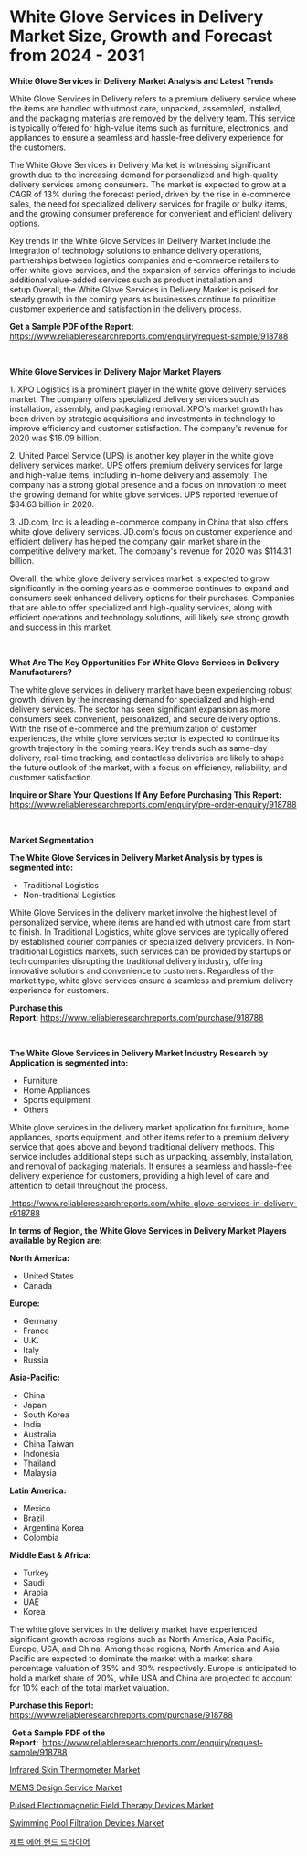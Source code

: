 <p><h1>White Glove Services in Delivery Market Size, Growth and Forecast from 2024 - 2031</h1></p><p><strong>White Glove Services in Delivery Market Analysis and Latest Trends</strong></p>
<p><p>White Glove Services in Delivery refers to a premium delivery service where the items are handled with utmost care, unpacked, assembled, installed, and the packaging materials are removed by the delivery team. This service is typically offered for high-value items such as furniture, electronics, and appliances to ensure a seamless and hassle-free delivery experience for the customers.</p><p>The White Glove Services in Delivery Market is witnessing significant growth due to the increasing demand for personalized and high-quality delivery services among consumers. The market is expected to grow at a CAGR of 13% during the forecast period, driven by the rise in e-commerce sales, the need for specialized delivery services for fragile or bulky items, and the growing consumer preference for convenient and efficient delivery options.</p><p>Key trends in the White Glove Services in Delivery Market include the integration of technology solutions to enhance delivery operations, partnerships between logistics companies and e-commerce retailers to offer white glove services, and the expansion of service offerings to include additional value-added services such as product installation and setup.Overall, the White Glove Services in Delivery Market is poised for steady growth in the coming years as businesses continue to prioritize customer experience and satisfaction in the delivery process.</p></p>
<p><strong>Get a Sample PDF of the Report:&nbsp;</strong> <a href="https://www.reliableresearchreports.com/enquiry/request-sample/918788">https://www.reliableresearchreports.com/enquiry/request-sample/918788</a></p>
<p>&nbsp;</p>
<p><strong>White Glove Services in Delivery Major Market Players</strong></p>
<p><p>1. XPO Logistics is a prominent player in the white glove delivery services market. The company offers specialized delivery services such as installation, assembly, and packaging removal. XPO's market growth has been driven by strategic acquisitions and investments in technology to improve efficiency and customer satisfaction. The company's revenue for 2020 was $16.09 billion.</p><p>2. United Parcel Service (UPS) is another key player in the white glove delivery services market. UPS offers premium delivery services for large and high-value items, including in-home delivery and assembly. The company has a strong global presence and a focus on innovation to meet the growing demand for white glove services. UPS reported revenue of $84.63 billion in 2020.</p><p>3. JD.com, Inc is a leading e-commerce company in China that also offers white glove delivery services. JD.com's focus on customer experience and efficient delivery has helped the company gain market share in the competitive delivery market. The company's revenue for 2020 was $114.31 billion.</p><p>Overall, the white glove delivery services market is expected to grow significantly in the coming years as e-commerce continues to expand and consumers seek enhanced delivery options for their purchases. Companies that are able to offer specialized and high-quality services, along with efficient operations and technology solutions, will likely see strong growth and success in this market.</p></p>
<p>&nbsp;</p>
<p><strong>What Are The Key Opportunities For White Glove Services in Delivery Manufacturers?</strong></p>
<p><p>The white glove services in delivery market have been experiencing robust growth, driven by the increasing demand for specialized and high-end delivery services. The sector has seen significant expansion as more consumers seek convenient, personalized, and secure delivery options. With the rise of e-commerce and the premiumization of customer experiences, the white glove services sector is expected to continue its growth trajectory in the coming years. Key trends such as same-day delivery, real-time tracking, and contactless deliveries are likely to shape the future outlook of the market, with a focus on efficiency, reliability, and customer satisfaction.</p></p>
<p><strong>Inquire or Share Your Questions If Any Before Purchasing This Report:</strong> <a href="https://www.reliableresearchreports.com/enquiry/pre-order-enquiry/918788">https://www.reliableresearchreports.com/enquiry/pre-order-enquiry/918788</a></p>
<p>&nbsp;</p>
<p><strong>Market Segmentation</strong></p>
<p><strong>The White Glove Services in Delivery Market Analysis by types is segmented into:</strong></p>
<p><ul><li>Traditional Logistics</li><li>Non-traditional Logistics</li></ul></p>
<p><p>White Glove Services in the delivery market involve the highest level of personalized service, where items are handled with utmost care from start to finish. In Traditional Logistics, white glove services are typically offered by established courier companies or specialized delivery providers. In Non-traditional Logistics markets, such services can be provided by startups or tech companies disrupting the traditional delivery industry, offering innovative solutions and convenience to customers. Regardless of the market type, white glove services ensure a seamless and premium delivery experience for customers.</p></p>
<p><strong>Purchase this Report:&nbsp;</strong><a href="https://www.reliableresearchreports.com/purchase/918788">https://www.reliableresearchreports.com/purchase/918788</a></p>
<p>&nbsp;</p>
<p><strong>The White Glove Services in Delivery Market Industry Research by Application is segmented into:</strong></p>
<p><ul><li>Furniture</li><li>Home Appliances</li><li>Sports equipment</li><li>Others</li></ul></p>
<p><p>White glove services in the delivery market application for furniture, home appliances, sports equipment, and other items refer to a premium delivery service that goes above and beyond traditional delivery methods. This service includes additional steps such as unpacking, assembly, installation, and removal of packaging materials. It ensures a seamless and hassle-free delivery experience for customers, providing a high level of care and attention to detail throughout the process.</p></p>
<p><a href="https://www.reliableresearchreports.com/white-glove-services-in-delivery-r918788">&nbsp;https://www.reliableresearchreports.com/white-glove-services-in-delivery-r918788</a></p>
<p><strong>In terms of Region, the White Glove Services in Delivery Market Players available by Region are:</strong></p>
<p>
    <p> <strong> North America: </strong>
        <ul>
            <li>United States</li>
            <li>Canada</li>
        </ul>
        </p> 
    <p> <strong> Europe: </strong>
        <ul>
            <li>Germany</li>
            <li>France</li>
            <li>U.K.</li>
            <li>Italy</li>
            <li>Russia</li>
        </ul>
        </p> 
    <p> <strong> Asia-Pacific: </strong>
        <ul>
            <li>China</li>
            <li>Japan</li>
            <li>South Korea</li>
            <li>India</li>
            <li>Australia</li>
            <li>China Taiwan</li>
            <li>Indonesia</li>
            <li>Thailand</li>
            <li>Malaysia</li>
        </ul>
        </p> 
    <p> <strong> Latin America: </strong>
        <ul>
            <li>Mexico</li>
            <li>Brazil</li>
            <li>Argentina Korea</li>
            <li>Colombia</li>
        </ul>
        </p> 
    <p> <strong> Middle East & Africa: </strong>
        <ul>
            <li>Turkey</li>
            <li>Saudi</li>
            <li>Arabia</li>
            <li>UAE</li>
            <li>Korea</li>
        </ul>
    </p>
    </p>
<p><p>The white glove services in the delivery market have experienced significant growth across regions such as North America, Asia Pacific, Europe, USA, and China. Among these regions, North America and Asia Pacific are expected to dominate the market with a market share percentage valuation of 35% and 30% respectively. Europe is anticipated to hold a market share of 20%, while USA and China are projected to account for 10% each of the total market valuation.</p></p>
<p><strong>Purchase this Report: </strong><a href="https://www.reliableresearchreports.com/purchase/918788">https://www.reliableresearchreports.com/purchase/918788</a></p>
<p>&nbsp;<strong>Get a Sample PDF of the Report:&nbsp;&nbsp;</strong><a href="https://www.reliableresearchreports.com/enquiry/request-sample/918788">https://www.reliableresearchreports.com/enquiry/request-sample/918788</a></p>
<p><strong></strong></p>
<p><p><a href="https://www.linkedin.com/pulse/analyzing-infrared-skin-thermometer-market-global-industry-fms7e?trackingId=sJW7WGlgO4hSaH6Bu8lyYQ%3D%3D">Infrared Skin Thermometer Market</a></p><p><a href="https://github.com/singletonthaxterkelliehr2df/Market-Research-Report-List-2/blob/main/mems-design-service-market.md">MEMS Design Service Market</a></p><p><a href="https://www.linkedin.com/pulse/pulsed-electromagnetic-field-therapy-devices-market-outlook-xjcwe?trackingId=pKJ0L7Y%2Bcohmyco8IBw4VA%3D%3D">Pulsed Electromagnetic Field Therapy Devices Market</a></p><p><a href="https://github.com/SashaBeier2023/Market-Research-Report-List-1/blob/main/swimming-pool-filtration-devices-market.md">Swimming Pool Filtration Devices Market</a></p><p><a href="https://medium.com/@genius6587678/%EC%A0%9C%ED%8A%B8-%EC%97%90%EC%96%B4-%ED%95%B8%EB%93%9C-%EB%93%9C%EB%9D%BC%EC%9D%B4%EC%96%B4-%EC%8B%9C%EC%9E%A5-%EC%A0%90%EC%9C%A0%EC%9C%A8-%EC%A7%84%ED%99%94-%EB%B0%8F-%EC%8B%9C%EC%9E%A5-%EC%84%B1%EC%9E%A5-%ED%8A%B8%EB%A0%8C%EB%93%9C-2024-2031-ef91a019d65b">제트 에어 핸드 드라이어</a></p></p>